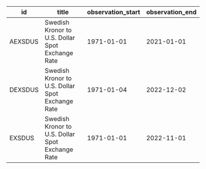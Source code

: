| id      | title                                            | observation_start   | observation_end   |
|---------|--------------------------------------------------|---------------------|-------------------|
| AEXSDUS | Swedish Kronor to U.S. Dollar Spot Exchange Rate | 1971-01-01          | 2021-01-01        |
| DEXSDUS | Swedish Kronor to U.S. Dollar Spot Exchange Rate | 1971-01-04          | 2022-12-02        |
| EXSDUS  | Swedish Kronor to U.S. Dollar Spot Exchange Rate | 1971-01-01          | 2022-11-01        |